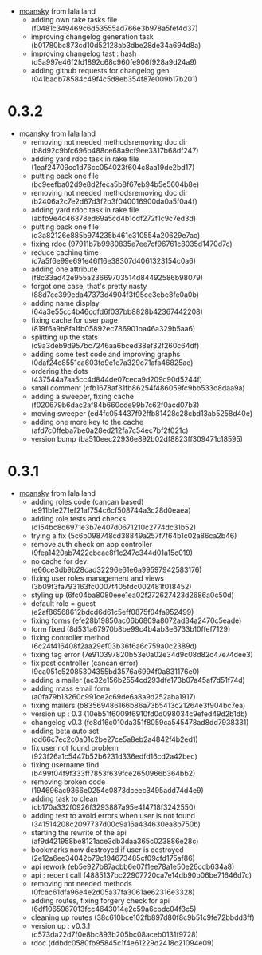 # 
* [mcansky](http://github.com/mcansky) from lala land
    * adding own rake tasks file (f0481c349469c6d53555ad766e3b978a5fef4d37)
    * improving changelog generation task (b01780bc873cd10d52128ab3dbe28de34a694d8a)
    * improving changelog tast : hash (d5a997e46f2fd1892c68c960fe906f928a9d24a9)
    * adding github requests for changelog gen (041badb78584c49f4c5d8eb354f87e009b17b201)

# 0.3.2
* [mcansky](http://github.com/mcansky) from lala land
    * removing not needed methodsremoving doc dir (b8d92c9bfc696b488ce68a9cf9ee3317b68df247)
    * adding yard rdoc task in rake file (1eaf24709cc1d76cc054023f604c8aa19de2bd17)
    * putting back one file (bc9eefba02d9e8d2feca5b8f67eb94b5e5604b8e)
    * removing not needed methodsremoving doc dir (b2406a2c7e2d67d3f2b3f040016900da0a5f0a4f)
    * adding yard rdoc task in rake file (abfb9e4d46378ed69a5cd4b1cdf272f1c9c7ed3d)
    * putting back one file (d3a82126e885b974235b461e310554a20629e7ac)
    * fixing rdoc (97911b7b9980835e7ee7cf96761c8035d1470d7c)
    * reduce caching time (c7a5f6e99e691e46f16e38307d4061323154c0a6)
    * adding one attribute (f8c33ad42e955a23669703514d84492586b98079)
    * forgot one case, that's pretty nasty (88d7cc399eda47373d4904f3f95ce3ebe8fe0a0b)
    * adding name display (64a3e55cc4b46cdfd6f037bb8828b42367442208)
    * fixing cache for user page (819f6a9b8fa1fb05892ec786901ba46a329b5aa6)
    * splitting up the stats (c9a3deb9d957bc7246aa6bced38ef32f260c64df)
    * adding some test code and improving graphs (0daf24c8551ca603fd9e1e7a329c71afa46825ae)
    * ordering the dots (437544a7aa5cc4d844de07ceca9d209c90d5244f)
    * small comment (cfb1678af31fb86254f486059fc9bb533d8daa9a)
    * adding a sweeper, fixing cache (f020679b6dac2af84b660cde99b7c62f0acd07b3)
    * moving sweeper (ed4fc054437f92ffb81428c28cbd13ab5258d40e)
    * adding one more key to the cache (afd7c0ffeba7be0a28ed212fa7c54ec7bf2f021c)
    * version bump (ba510eec22936e892b02df8823ff309471c18595)

# 0.3.1
* [mcansky](http://github.com/mcansky) from lala land
    * adding roles code (cancan based) (e911b1e271ef21af754c6cf508744a3c28d0eaea)
    * adding role tests and checks (c154bc8d6971e3b7e407d0671210c2774dc31b52)
    * trying a fix (5c6b098748cd38849a257f7f64b1c02a86ca2b46)
    * remove auth check on app controller (9fea1420ab7422cbcae8f1c247c344d01a15c019)
    * no cache for dev (e66ce3db9b28cad32296e61e6a99597942583176)
    * fixing user roles management and views (3b09f3fa793163fc0007f405fdc002481f018452)
    * styling up (6fc04ba8080eee1ea02f272627423d2686a0c50d)
    * default role = guest (e2af86568612bdcd6d61c5eff0875f04fa952499)
    * fixing forms (efe28b19850ac06b6809a8072ad34a2470c5eade)
    * form fixed (8d531a67970b8be99c4b4ab3e6733b10ffef7129)
    * fixing controller method (6c24f416408f2aa29ef03b36f6a6c759a0c2389d)
    * fixing tag error (7e910397820b53e0a02e34d9c08d82c47e74dee3)
    * fix post controller (cancan error) (9ca051e52085304355bd3576a6994f0a831176e0)
    * adding a mailer (ac32e156b2554cd293dfe173b07a45af7d51f74d)
    * adding mass email form (a0fa79b13260c991ce2c69de6a8a9d252aba1917)
    * fixing mailers (b83569486166b86a73b5413c21264e3f904bc7ea)
    * version up : 0.3 (10eb51f6009f6910fd0d098034c9efed49d2b1db)
    * changelog v0.3 (fe8d16c010da351f8059ca545478ad8dd7938331)
    * adding beta auto set (dd66c7ec2c0a01c2be27ce5a8eb2a4842f4b2ed1)
    * fix user not found problem (923f26a1c5447b52b6231d336edfd16cd2a42bec)
    * fixing username find (b499f04f9f333ff7853f639fce2650966b364bb2)
    * removing broken code (194696ac9366e0254e0873dceec3495add74d4e9)
    * adding task to clean (cb170a332f0926f3293887a95e414718f3242550)
    * adding test to avoid errors when user is not found (341514208c2097737d00c9a16a434630ea8b750b)
    * starting the rewrite of the api (af9d421958be8121ace3db3daa365c023886e28c)
    * bookmarks now destroyed if user is destroyed (2e12a6ee34042b79c194673485cf09cfd175af86)
    * api rework (eb5e927b87acbb6e07f1ee78a1e50e26cdb634a8)
    * api : recent call (4885137bc22907720ca7e14db90b06be71646d7c)
    * removing not needed methods (0fcac61dfa96e4e2d05a37fa3061ae62316e3328)
    * adding routes, fixing forgery check for api (6df1065967013fcc4643014e2c59a6cbdc04f3c5)
    * cleaning up routes (38c610bce102fb897d80f8c9b51c9fe72bbdd3ff)
    * version up : v0.3.1 (d573da22d7f0e8bc893b205bc08aceb0131f9728)
    * rdoc (ddbdc0580fb95845c1f4e61229d2418c21094e09)

